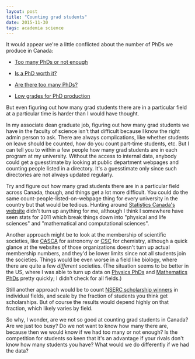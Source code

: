 ```yaml
---
layout: post
title: "Counting grad students"
date: 2015-11-30
tags: academia science
---
```


It would appear we're a little conflicted about the number of PhDs we produce in Canada:

* [Too many PhDs or not enough](http://www.universityaffairs.ca/news/news-article/is-canada-producing-too-many-phds/)

* [Is a PhD worth it?](http://www.theglobeandmail.com/report-on-business/economy/jobs/earning-a-phd-in-canada-probably-not-worth-the-time-or-money-study/article27445026/)

* [Are there too many PhDs?]([http://news.nationalpost.com/news/canada/are-there-too-many-phds-turns-out-maybe-not-a-look-at-where-phds-end-up-after-leaving-the-ivory-tower)

* [Low grades for PhD production](http://ocufa.on.ca/blog-posts/universities-blog-posts/data-check-canada-gets-low-grades-for-phd-production/)

But even figuring out how many grad students there are in a particular field at a particular time
is harder than I would have thought.

In my associate dean graduate job, figuring out how many 
grad students we have in the faculty of science isn't that difficult because I
know the right admin person to ask. There are always complications, like
whether students on leave should be counted, how do you count part-time students, etc.
But I can tell you to within a few people how many grad students are in each program at 
my university. Without the access to internal data, anybody could get a guesstimate
by looking at public department webpages and counting people listed in a directory.
It's a guesstimate only since such directories are not always updated regularly.

Try and figure out how many grad students there are in a particular field across
Canada, though, and things get a lot more difficult. You could do the same
count-people-listed-on-webpage thing for every university in the country but
that would be tedious. Hunting around [Statistics Canada's website](http://www.statcan.gc.ca/start-debut-eng.html)
didn't turn up anything for me, although I think I somewhere have seen stats for
2011 which break things down into "physical and life sciences" and
"mathematical and computational sciences". 

Another approach might be to look at the membership of
scientific societies, like [CASCA](http://www.casca.ca) for astronomy or
[CSC](http://www.cheminst.ca/about/cic/csc) for chemistry, although a quick 
glance at the websites of those organizations doesn't turn up actual membership  numbers,
and they'd be lower limits since not all students join the societies. Things
would be even worse in a field like biology, where there are quite a few *different* societies.
(The situation seems to be better in the US, where I was able to turn up data
on [Physics PhDs](https://www.aip.org/statistics/reports/trends-physics-phds)
and [Mathematics PhDs](http://www.ams.org/profession/data/annual-survey/annual-survey)
pretty quickly; I didn't check for all fields.)

Still another approach would be to count [NSERC scholarship winners](http://www.nserc-crsng.gc.ca/NSERC-CRSNG/FundingDecisions-DecisionsFinancement/ScholarshipsAndFellowships-ConcoursDeBourses/index_eng.asp?Year=2015) in individual fields,
and scale by the fraction of students you think get scholarships. But of course
the results would depend highly on that fraction, which likely varies by field.


So why, I wonder, are we not so good at counting grad students in Canada? Are we just too busy? Do we not
want to know how many there are, because then we would know if we had too many or not enough? 
Is the competition for students so keen that it's an advantage 
if your rivals don't know how many students you have? 
What would we do differently if we had the data?
